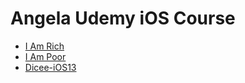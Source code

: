 # Angela Udemy iOS Course

- [I Am Rich](https://github.com/pradyotprksh/development_learning/tree/main/ios/ios_angela_udemy/i_am_rich)
- [I Am Poor](https://github.com/pradyotprksh/development_learning/tree/main/ios/ios_angela_udemy/i_am_poor)
- [Dicee-iOS13](https://github.com/pradyotprksh/development_learning/tree/main/ios/ios_angela_udemy/Dicee-iOS13)
